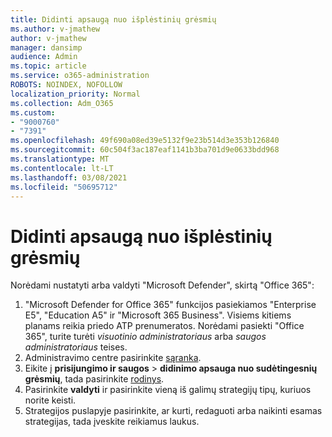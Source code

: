 ```yaml
---
title: Didinti apsaugą nuo išplėstinių grėsmių
ms.author: v-jmathew
author: v-jmathew
manager: dansimp
audience: Admin
ms.topic: article
ms.service: o365-administration
ROBOTS: NOINDEX, NOFOLLOW
localization_priority: Normal
ms.collection: Adm_O365
ms.custom:
- "9000760"
- "7391"
ms.openlocfilehash: 49f690a08ed39e5132f9e23b514d3e353b126840
ms.sourcegitcommit: 60c504f3ac187eaf1141b3ba701d9e0633bdd968
ms.translationtype: MT
ms.contentlocale: lt-LT
ms.lasthandoff: 03/08/2021
ms.locfileid: "50695712"
---
```

# <a name="increase-protection-from-advanced-threats"></a>Didinti apsaugą nuo išplėstinių grėsmių

Norėdami nustatyti arba valdyti "Microsoft Defender", skirtą "Office 365":

1. "Microsoft Defender for Office 365" funkcijos pasiekiamos "Enterprise E5", "Education A5" ir "Microsoft 365 Business". Visiems kitiems planams reikia priedo ATP prenumeratos. Norėdami pasiekti "Office 365", turite turėti *visuotinio administratoriaus* arba *saugos administratoriaus* teises.
2. Administravimo centre pasirinkite [sąranka](https://go.microsoft.com/fwlink/p/?linkid=2075721).
3. Eikite į **prisijungimo ir saugos**  >  **didinimo apsauga nuo sudėtingesnių grėsmių**, tada pasirinkite [rodinys](https://go.microsoft.com/fwlink/?linkid=2109302).
4. Pasirinkite **valdyti** ir pasirinkite vieną iš galimų strategijų tipų, kuriuos norite keisti.
5. Strategijos puslapyje pasirinkite, ar kurti, redaguoti arba naikinti esamas strategijas, tada įveskite reikiamus laukus.
